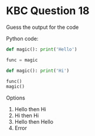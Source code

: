 # KBC Question 18

Guess the output for the code

Python code:

```py
def magic(): print('Hello')

func = magic

def magic(): print('Hi')

func()
magic()
```

Options

1. Hello then Hi
2. Hi then Hi
3. Hello then Hello
4. Error
